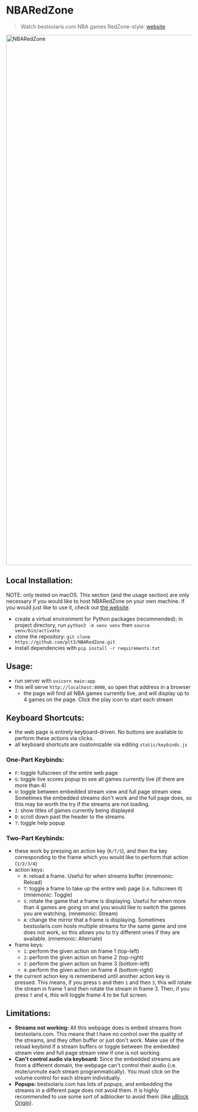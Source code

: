 # NBARedZone

> Watch bestsolaris.com NBA games RedZone-style: [website](https://nbaredzone.applikuapp.com/)

<img width="1440" alt="NBARedZone" src="https://github.com/plt3/NBARedZone/assets/65266160/09f9b6e1-3df3-4487-bb8c-91966b37fe66">

## Local Installation:

NOTE: only tested on macOS. This section (and the usage section) are only necessary if you
would like to host NBARedZone on your own machine. If you would just like to use it, check out
[the website](https://nbaredzone.applikuapp.com/).

- create a virtual environment for Python packages (recommended); in project directory,
  run `python3 -m venv venv` then `source venv/bin/activate`
- clone the repository: `git clone https://github.com/plt3/NBARedZone.git`
- install dependencies with `pip install -r requirements.txt`

## Usage:

- run server with `uvicorn main:app`
- this will serve `http://localhost:8000`, so open that address in a browser
  - the page will find all NBA games currently live, and will display up to 4 games on the page.
    Click the play icon to start each stream

## Keyboard Shortcuts:

- the web page is entirely keyboard-driven. No buttons are available to perform these actions via clicks.
- all keyboard shortcuts are customizable via editing `static/keybinds.js`

### One-Part Keybinds:

- `F`: toggle fullscreen of the entire web page
- `G`: toggle live scores popup to see all games currently live (if there are more than 4)
- `U`: toggle between embedded stream view and full page stream view. Sometimes the
  embedded streams don't work and the full page does, so this may be worth the try if
  the streams are not loading.
- `I`: show titles of games currently being displayed
- `D`: scroll down past the header to the streams
- `?`: toggle help popup

### Two-Part Keybinds:

- these work by pressing an action key (`R/T/S`), and then the key corresponding to the
  frame which you would like to perform that action (`1/2/3/4`)
- action keys:
  - `R`: reload a frame. Useful for when streams buffer (mnemonic: Reload)
  - `T`: toggle a frame to take up the entire web page (i.e. fullscreen it) (mnemonic: Toggle)
  - `S`: rotate the game that a frame is displaying. Useful for when more than 4 games
    are going on and you would like to switch the games you are watching. (mnemonic: Stream)
  - `A`: change the mirror that a frame is displaying. Sometimes bestsolaris.com hosts
    multiple streams for the same game and one does not work, so this allows you to try
    different ones if they are available. (mnemonic: Alternate)
- frame keys:
  - `1`: perform the given action on frame 1 (top-left)
  - `2`: perform the given action on frame 2 (top-right)
  - `3`: perform the given action on frame 3 (bottom-left)
  - `4`: perform the given action on frame 4 (bottom-right)
- the current action key is remembered until another action key is pressed. This means,
  if you press `S` and then `1` and then `3`, this will rotate the stream in frame 1 and
  then rotate the stream in frame 3. Then, if you press `T` and `4`, this will toggle
  frame 4 to be full screen.

## Limitations:

- **Streams not working:** All this webpage does is embed streams from bestsolaris.com.
  This means that I have no control over the quality of the streams, and they often buffer
  or just don't work. Make use of the reload keybind if a stream buffers or toggle between
  the embedded stream view and full page stream view if one is not working.
- **Can't control audio via keyboard:** Since the embedded streams are from a different domain,
  the webpage can't control their audio (i.e. mute/unmute each stream programmatically).
  You must click on the volume control for each stream individually.
- **Popups:** bestsolaris.com has lots of popups, and embedding the streams in a different page
  does not avoid them. It is highly recommended to use some sort of adblocker to avoid them
  (like [uBlock Origin](https://github.com/gorhill/uBlock)).
